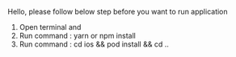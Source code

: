 Hello, please follow below step before you want to run application
1. Open terminal and 
2. Run command : yarn or npm install
2. Run command : cd ios && pod install && cd .. 